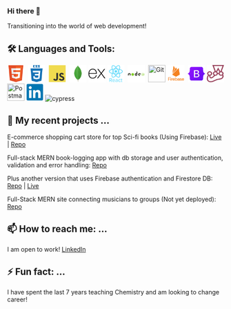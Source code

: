 ### Hi there 👋

Transitioning into the world of web development!

## :hammer_and_wrench: Languages and Tools:
<div>
  <img src="https://github.com/devicons/devicon/blob/master/icons/html5/html5-original.svg" title="HTML5" alt="HTML" width="40" height="40"/>&nbsp;
  <img src="https://github.com/devicons/devicon/blob/master/icons/css3/css3-plain-wordmark.svg"  title="CSS3" alt="CSS" width="40" height="40"/>&nbsp;
  <img src="https://github.com/devicons/devicon/blob/master/icons/javascript/javascript-original.svg" title="JavaScript" alt="JavaScript" width="40" height="40"/>&nbsp;
  <img src="https://github.com/devicons/devicon/blob/master/icons/mongodb/mongodb-original.svg" title="MongoDB" alt="MongoDB" width="40" height="40"/>
  <img src="https://github.com/devicons/devicon/blob/master/icons/express/express-original.svg" title="Express" alt="Express" width="40" height="40"/>
  <img src="https://github.com/devicons/devicon/blob/master/icons/react/react-original-wordmark.svg" title="React" alt="React" width="40" height="40"/>&nbsp;
  <img src="https://github.com/devicons/devicon/blob/master/icons/nodejs/nodejs-original-wordmark.svg" title="NodeJS" alt="NodeJS" width="40" height="40"/>&nbsp;
  <img src="https://user-images.githubusercontent.com/25181517/192108372-f71d70ac-7ae6-4c0d-8395-51d8870c2ef0.png" title="Git" **alt="Git" width="40" height="40"/>
  <img src="https://github.com/devicons/devicon/blob/master/icons/firebase/firebase-plain-wordmark.svg" title="Firebase" alt="Firebase" width="40" height="40"/>&nbsp;
  <img src="https://github.com/devicons/devicon/blob/master/icons/bootstrap/bootstrap-original.svg" title="Bootstrap" alt="Bootstrap" width="40" height="40"/>
  <img src="https://github.com/devicons/devicon/blob/master/icons/jest/jest-plain.svg" title="Jest" alt="Jest" width="40" height="40"/>
  <img src="https://user-images.githubusercontent.com/25181517/192109061-e138ca71-337c-4019-8d42-4792fdaa7128.png" title="Postman" width="40" height="40"/>
  <img src="https://github.com/devicons/devicon/blob/master/icons/linkedin/linkedin-original.svg" title="Linkedin" alt="LinkedIn" width="40" height="40"/>
  <img src="https://docs.cypress.io/img/logo/cypress-logo-dark.png" title="cypress" alt="cypress" width="40" height="40"/>
</div>

## 🔭 My recent projects ...
E-commerce shopping cart store for top Sci-fi books (Using Firebase): 
<a href="https://tom2612.github.io/shopping-cart/#/home">Live</a> | <a href="https://github.com/Tom2612/shopping-cart">Repo</a>

Full-stack MERN book-logging app with db storage and user authentication, validation and error handling: <a href="https://github.com/Tom2612/BookReadingMERN">Repo</a>

Plus another version that uses Firebase authentication and Firestore DB: <a href='https://github.com/Tom2612/BookReadingFirebase'>Repo</a> | <a href='https://tom2612.github.io/BookReadingFirebase'>Live</a>

Full-Stack MERN site connecting musicians to groups (Not yet deployed): <a href='https://github.com/Tom2612/orch-site'>Repo</a>

## 📫 How to reach me: ...
I am open to work!
<a href="https://www.linkedin.com/in/tom-powell-575864225/">LinkedIn</a>

## ⚡ Fun fact: ...
I have spent the last 7 years teaching Chemistry and am looking to change career!

<!--
**Tom2612/Tom2612** is a ✨ _special_ ✨ repository because its `README.md` (this file) appears on your GitHub profile.

Here are some ideas to get you started:

- 🔭 I’m currently working on ...
- 🌱 I’m currently learning ...
- 👯 I’m looking to collaborate on ...
- 🤔 I’m looking for help with ...
- 💬 Ask me about ...
- 📫 How to reach me: ...
- 😄 Pronouns: ...
- ⚡ Fun fact: ...
-->
